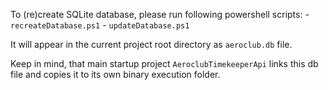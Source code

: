 To (re)create SQLite database, please run following powershell scripts:
	- `recreateDatabase.ps1`
	- `updateDatabase.ps1`

It will appear in the current project root directory as `aeroclub.db` file.

Keep in mind, that main startup project `AeroclubTimekeeperApi` links this db file 
and copies it to its own binary execution folder.